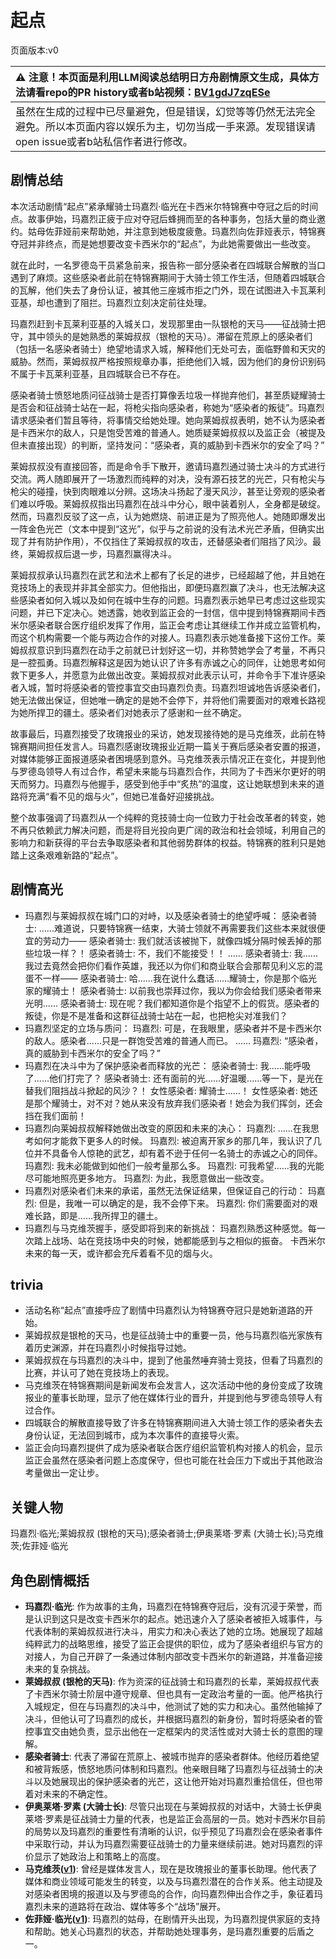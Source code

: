 # 起点
页面版本:v0
 

| :warning: 注意！本页面是利用LLM阅读总结明日方舟剧情原文生成，具体方法请看repo的PR history或者b站视频：[BV1gdJ7zqESe](https://www.bilibili.com/video/BV1gdJ7zqESe/)         |
|:----------------------------|
| 虽然在生成的过程中已尽量避免，但是错误，幻觉等等仍然无法完全避免。所以本页面内容以娱乐为主，切勿当成一手来源。发现错误请open issue或者b站私信作者进行修改。|



## 剧情总结
本次活动剧情“起点”紧承耀骑士玛嘉烈·临光在卡西米尔特锦赛中夺冠之后的时间点。故事伊始，玛嘉烈正疲于应对夺冠后蜂拥而至的各种事务，包括大量的商业邀约。姑母佐菲娅前来帮助她，并注意到她极度疲惫。玛嘉烈向佐菲娅表示，特锦赛夺冠并非终点，而是她想要改变卡西米尔的“起点”，为此她需要做出一些改变。

就在此时，一名罗德岛干员紧急前来，报告称一部分感染者在四城联合解散的当口遇到了麻烦。这些感染者此前在特锦赛期间于大骑士领工作生活，但随着四城联合的瓦解，他们失去了身份认证，被其他三座城市拒之门外，现在试图进入卡瓦莱利亚基，却也遭到了阻拦。玛嘉烈立刻决定前往处理。

玛嘉烈赶到卡瓦莱利亚基的入城关口，发现那里由一队银枪的天马——征战骑士把守，其中领头的是她熟悉的莱姆叔叔（银枪的天马）。滞留在荒原上的感染者们（包括一名感染者骑士）绝望地请求入城，解释他们无处可去，面临野兽和天灾的威胁。然而，莱姆叔叔严格按照规章办事，拒绝他们入城，因为他们的身份识别码不属于卡瓦莱利亚基，且四城联合已不存在。

感染者骑士愤怒地质问征战骑士是否打算像丢垃圾一样抛弃他们，甚至质疑耀骑士是否会和征战骑士站在一起，将枪尖指向感染者，称她为“感染者的叛徒”。玛嘉烈请求感染者们暂且等待，将事情交给她处理。她向莱姆叔叔表明，她不认为感染者是卡西米尔的敌人，只是饱受苦难的普通人。她质疑莱姆叔叔以及监正会（被提及但未直接出现）的判断，坚持发问：“感染者，真的威胁到卡西米尔的安全了吗？”

莱姆叔叔没有直接回答，而是命令手下散开，邀请玛嘉烈通过骑士决斗的方式进行交流。两人随即展开了一场激烈而纯粹的对决，没有源石技艺的光芒，只有枪尖与枪尖的碰撞，快到肉眼难以分辨。这场决斗扬起了漫天风沙，甚至让旁观的感染者们难以呼吸。莱姆叔叔指出玛嘉烈在战斗中分心，眼中装着别人，全身都是破绽。然而，玛嘉烈反驳了这一点，认为她燃烧、前进正是为了照亮他人。她随即爆发出一阵金色光芒（文本中提到“这光”，似乎与之前说的没有法术光芒矛盾，但确实出现了并有防护作用），不仅挡住了莱姆叔叔的攻击，还替感染者们阻挡了风沙。最终，莱姆叔叔后退一步，玛嘉烈赢得决斗。

莱姆叔叔承认玛嘉烈在武艺和法术上都有了长足的进步，已经超越了他，并且她在竞技场上的表现并非其全部实力。但他指出，即便玛嘉烈赢了决斗，也无法解决这些感染者如何入城以及如何在城中生存的问题。玛嘉烈表示她早已考虑过这些现实问题，并已下定决心。她透露，她收到监正会的一封信，信中提到特锦赛期间卡西米尔感染者联合医疗组织发挥了作用，监正会考虑让其继续工作并成立监管机构，而这个机构需要一个能与两边合作的对接人。玛嘉烈表示她准备接下这份工作。莱姆叔叔意识到玛嘉烈在动手之前就已计划好这一切，并称赞她学会了考量，不再只是一腔孤勇。玛嘉烈解释这是因为她认识了许多有赤诚之心的同伴，让她思考如何救下更多人，并愿意为此做出改变。莱姆叔叔对此表示认可，并命令手下准许感染者入城，暂时将感染者的管控事宜交由玛嘉烈负责。玛嘉烈坦诚地告诉感染者们，她无法做出保证，但她唯一确定的是她不会停下，并将他们需要面对的艰难长路视为她所捍卫的疆土。感染者们对她表示了感谢和一丝不确定。

故事最后，玛嘉烈接受了玫瑰报业的采访，她发现接待她的是马克维茨，此前在特锦赛期间担任发言人。玛嘉烈感谢玫瑰报业近期一篇关于赛后感染者安置的报道，对媒体能够正面报道感染者困境感到意外。马克维茨表示情况正在变化，并提到他与罗德岛领导人有过合作，希望未来能与玛嘉烈合作，共同为了卡西米尔更好的明天而努力。玛嘉烈与他握手，感受到他手中“炙热”的温度，这让她联想到未来的道路将充满“看不见的烟与火”，但她已准备好迎接挑战。

整个故事强调了玛嘉烈从一个纯粹的竞技骑士向一位致力于社会改革者的转变，她不再只依赖武力解决问题，而是将目光投向更广阔的政治和社会领域，利用自己的影响力和新获得的平台去争取感染者和其他弱势群体的权益。特锦赛的胜利只是她踏上这条艰难新路的“起点”。
## 剧情高光
*   玛嘉烈与莱姆叔叔在城门口的对峙，以及感染者骑士的绝望呼喊：
    感染者骑士: ......难道说，只要特锦赛一结束，大骑士领就不再需要我们这些本来就很便宜的劳动力——
    感染者骑士: 我们就活该被抛下，就像四城分隔时候丢掉的那些垃圾一样？！
    感染者骑士: 不，我们不能接受！！
    ......
    感染者骑士: 我......我过去竟然会把你们看作英雄，我还以为你们和商业联合会那帮见利义忘的混蛋不一样——
    感染者骑士: 哈......我在说什么蠢话......耀骑士，你是那个临光家的耀骑士！
    感染者骑士: 以前我也崇拜过你，我以为你会给我们感染者带来光明......
    感染者骑士: 现在呢？我们都知道你是个指望不上的假货。感染者的叛徒，你是不是准备和这群征战骑士站在一起，也把枪尖对准我们？
*   玛嘉烈坚定的立场与质问：
    玛嘉烈: 可是，在我眼里，感染者并不是卡西米尔的敌人。感染者......只是一群饱受苦难的普通人而已。
    ......
    玛嘉烈: “感染者，真的威胁到卡西米尔的安全了吗？”
*   玛嘉烈在决斗中为了保护感染者而释放的光芒：
    感染者骑士: 我......能呼吸了......他们打完了？
    感染者骑士: 还有面前的光......好温暖......等一下，是光在替我们阻挡战斗掀起的风沙？！
    女性感染者: 耀骑士......！
    女性感染者: 她还是那个耀骑士，对不对？她从来没有放弃我们感染者！她会为我们挥剑，还会挡在我们面前！
*   玛嘉烈向莱姆叔叔解释她做出改变的原因和未来的决心：
    玛嘉烈: ......在我思考如何才能救下更多人的时候。
    玛嘉烈: 被迫离开家乡的那几年，我认识了几位并不具备令人惊艳的武艺，却有着不逊于任何一名骑士的赤诚之心的同伴。
    玛嘉烈: 我未必能做到如他们一般考量那么多。
    玛嘉烈: 可我希望......我的光能尽可能地照亮更多地方。
    玛嘉烈: 为此，我愿意做出一些改变。
*   玛嘉烈对感染者们未来的承诺，虽然无法保证结果，但保证自己的行动：
    玛嘉烈: 但是，我唯一可以确定的是，我不会停下来。
    玛嘉烈: 你们需要面对的艰难长路，即是......我所捍卫的疆土。
*   玛嘉烈与马克维茨握手，感受即将到来的新挑战：
    玛嘉烈熟悉这种感觉。每一次踏上战场、站在竞技场中央的时候，她都能感到与之相似的振奋。
    卡西米尔未来的每一天，或许都会充斥着看不见的烟与火。
## trivia
*   活动名称“起点”直接呼应了剧情中玛嘉烈认为特锦赛夺冠只是她新道路的开始。
*   莱姆叔叔是银枪的天马，也是征战骑士中的重要一员，他与玛嘉烈临光家族有着历史渊源，并在玛嘉烈小时候指导过她。
*   莱姆叔叔在与玛嘉烈的决斗中，提到了他虽然唾弃骑士竞技，但看了玛嘉烈的比赛，并认可了她在竞技场上的表现。
*   马克维茨在特锦赛期间是新闻发布会发言人，这次活动中他的身份变成了玫瑰报业的董事长助理，显示了他在媒体行业的晋升，并提到他与罗德岛领导人有过合作。
*   四城联合的解散直接导致了许多在特锦赛期间进入大骑士领工作的感染者失去身份认证，无法回到城市，成为本次事件的直接导火索。
*   监正会向玛嘉烈提供了成为感染者联合医疗组织监管机构对接人的机会，显示监正会虽然在感染者问题上态度保守，但也可能在社会压力下或出于其他政治考量做出一定让步。
## 关键人物
玛嘉烈·临光;莱姆叔叔 (银枪的天马);感染者骑士;伊奥莱塔·罗素 (大骑士长);马克维茨;佐菲娅·临光
## 角色剧情概括
-   **玛嘉烈·临光**: 作为故事的主角，玛嘉烈在特锦赛夺冠后，没有沉浸于荣誉，而是认识到这只是改变卡西米尔的起点。她迅速介入了感染者被拒入城事件，与代表体制的莱姆叔叔进行决斗，用实力和决心表达了她的立场。她展现了超越纯粹武力的战略思维，接受了监正会提供的职位，成为了感染者组织与官方的对接人，为自己开辟了一条通过体制内部改变卡西米尔的新道路，并准备迎接未来的复杂挑战。
-   **莱姆叔叔 (银枪的天马)**: 作为资深的征战骑士和玛嘉烈的长辈，莱姆叔叔代表了卡西米尔骑士阶层中遵守规章、但也具有一定政治考量的一面。他严格执行入城规定，但在与玛嘉烈的决斗中，他测试了她的实力和决心。虽然他输掉了决斗，但他认可了玛嘉烈的成长，并根据玛嘉烈的新身份，暂时将感染者的管控事宜交由她负责，显示出他在一定框架内的灵活性或对大骑士长的意图的理解。
-   **感染者骑士**: 代表了滞留在荒原上、被城市抛弃的感染者群体。他经历着绝望和被背叛感，愤怒地质问体制和玛嘉烈。他亲眼目睹了玛嘉烈与征战骑士的决斗以及她展现出的保护感染者的光芒，这让他开始对玛嘉烈重拾信任，但也带着对未来的不确定性。
-   **伊奥莱塔·罗素 (大骑士长)**: 尽管只出现在与莱姆叔叔的对话中，大骑士长伊奥莱塔·罗素是征战骑士力量的代表，也是监正会高层的一员。她对卡西米尔目前的局势以及玛嘉烈的重要性有清晰的认识，似乎预见了玛嘉烈会在感染者事件中采取行动，并认为玛嘉烈需要征战骑士的力量来继续前进。她对玛嘉烈的评价显示了她政治上和策略上的高度。
-   **马克维茨([v1](../chars/extended_char_ma_ke_wei_ci.md))**: 曾经是媒体发言人，现在是玫瑰报业的董事长助理。他代表了媒体和商业领域可能发生的转变，以及与玛嘉烈潜在的合作关系。他主动提及对感染者困境的报道以及与罗德岛的合作，向玛嘉烈伸出合作之手，象征着玛嘉烈未来的道路将在政治、媒体等多个“战场”展开。
-   **佐菲娅·临光([v1](../chars/extended_char_ed94aa.md))**: 玛嘉烈的姑母，在剧情开头出现，为玛嘉烈提供家庭的支持和帮助。她关心玛嘉烈的状态，并帮助她处理事务，是玛嘉烈重要的后盾之一。